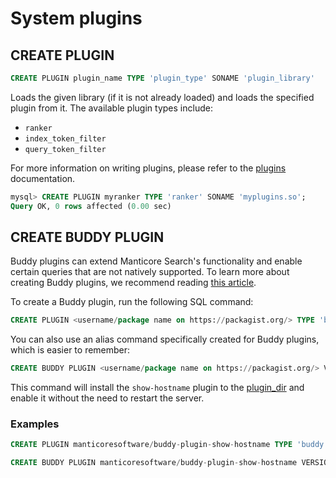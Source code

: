 # System plugins
## CREATE PLUGIN

```sql
CREATE PLUGIN plugin_name TYPE 'plugin_type' SONAME 'plugin_library'
```

Loads the given library (if it is not already loaded) and loads the specified plugin from it. The available plugin types include:

- `ranker`
- `index_token_filter`
- `query_token_filter`

For more information on writing plugins, please refer to the [plugins](../../../Extensions/UDFs_and_Plugins/UDFs_and_Plugins.md#Plugins) documentation.

```sql
mysql> CREATE PLUGIN myranker TYPE 'ranker' SONAME 'myplugins.so';
Query OK, 0 rows affected (0.00 sec)
```

## CREATE BUDDY PLUGIN

<!-- example create_buddy_plugin -->
Buddy plugins can extend Manticore Search's functionality and enable certain queries that are not natively supported. To learn more about creating Buddy plugins, we recommend reading [this article](https://manticoresearch.com/blog/manticoresearch-buddy-pluggable-design/).

To create a Buddy plugin, run the following SQL command:

```sql
CREATE PLUGIN <username/package name on https://packagist.org/> TYPE 'buddy' VERSION <package version>
```

You can also use an alias command specifically created for Buddy plugins, which is easier to remember:

```sql
CREATE BUDDY PLUGIN <username/package name on https://packagist.org/> VERSION <package version>
```

This command will install the `show-hostname` plugin to the [plugin_dir](../../Server_settings/Common.md#plugin_dir) and enable it without the need to restart the server.

<!-- intro -->
### Examples

<!-- request Example -->

```sql
CREATE PLUGIN manticoresoftware/buddy-plugin-show-hostname TYPE 'buddy' VERSION 'dev-main';

CREATE BUDDY PLUGIN manticoresoftware/buddy-plugin-show-hostname VERSION 'dev-main';
```

<!-- end -->
<!-- proofread -->